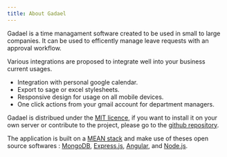```yaml
---
title: About Gadael
---
```



Gadael is a time managament software created to be used in small to large companies. It can be used to efficently manage leave requests with an approval workflow.

Various integrations are proposed to integrate well into your business current usages.

* Integration with personal google calendar.
* Export to sage or excel stylesheets.
* Responsive design for usage on all mobile devices.
* One click actions from your gmail account for department managers.

Gadael is distribued under the [MIT licence](https://fr.wikipedia.org/wiki/Licence_MIT), if you want to install it on your own server or contribute to the project, please go to the [github repository](https://github.com/gadael/gadael).

The application is built on a [MEAN stack](https://en.wikipedia.org/wiki/MEAN_%28software_bundle%29) and make use of theses open source softwares :
[MongoDB](https://www.mongodb.com/),
[Express.js](http://expressjs.com/),
[Angular](https://angularjs.org/), and
[Node.js](https://nodejs.org/).
